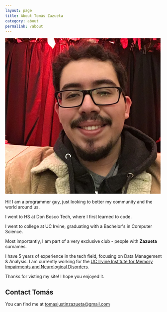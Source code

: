 ```yaml
---
layout: page
title: About Tomás Zazueta
category: about
permalink: /about
---
```


![tom zazueta](assets/img/profpic.jpg)

Hi! I am a programmer guy, just looking to better my community and the world around us.

I went to HS at Don Bosco Tech, where I first learned to code. 

I went to college at UC Irvine, graduating with a Bachelor's in Computer Science.

Most importantly, I am part of a very exclusive club - people with **Zazueta** surnames.

I have 5 years of experience in the tech field, focusing on Data Management & Analysis. I am currently working for the [UC Irvine Institute for Memory Impairments and Neurological Disorders](https://mind.uci.edu/).

Thanks for visting my site! I hope you enjoyed it. 

## Contact Tomás
You can find me at [tomasjustinzazueta@gmail.com](mailto:tomasjustinzazueta@gmail.com)